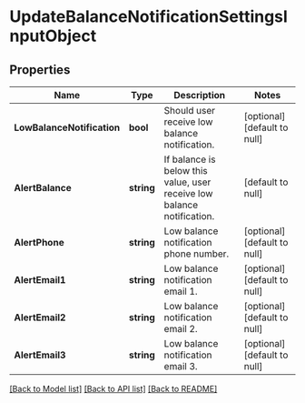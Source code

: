 # UpdateBalanceNotificationSettingsInputObject

## Properties
Name | Type | Description | Notes
------------ | ------------- | ------------- | -------------
**LowBalanceNotification** | **bool** | Should user receive low balance notification. | [optional] [default to null]
**AlertBalance** | **string** | If balance is below this value, user receive low balance notification. | [default to null]
**AlertPhone** | **string** | Low balance notification phone number. | [optional] [default to null]
**AlertEmail1** | **string** | Low balance notification email 1. | [optional] [default to null]
**AlertEmail2** | **string** | Low balance notification email 2. | [optional] [default to null]
**AlertEmail3** | **string** | Low balance notification email 3. | [optional] [default to null]

[[Back to Model list]](../README.md#documentation-for-models) [[Back to API list]](../README.md#documentation-for-api-endpoints) [[Back to README]](../README.md)


